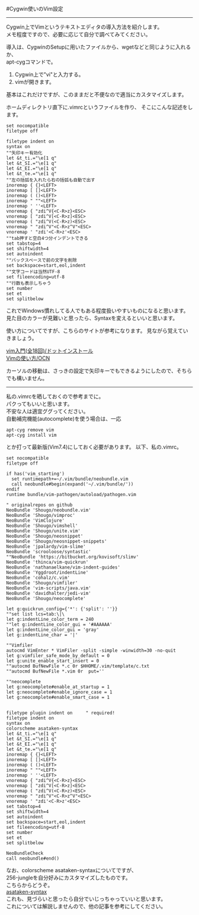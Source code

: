 #Cygwin使いのVim設定
_ _ _

Cygwin上でVimというテキストエディタの導入方法を紹介します。  
メモ程度ですので、必要に応じて自分で調べてみてください。

導入は、CygwinのSetupに用いたファイルから、wgetなどと同じように入れるか、  
apt-cygコマンドで。  

1. Cygwin上で"vi"と入力する。
2. vimが開きます。

基本はこれだけですが、このままだと不便なので適当にカスタマイズします。

ホームディレクトリ直下に.vimrcというファイルを作り、
そこにこんな記述をします。
```
set nocompatible
filetype off

filetype indent on
syntax on
""矢印キー有効化
let &t_ti.="\e[1 q"
let &t_SI.="\e[1 q"
let &t_EI.="\e[1 q"
let &t_te.="\e[1 q"
""左の括弧を入れたら右の括弧も自動で出す
inoremap { {}<LEFT>
inoremap [ []<LEFT>
inoremap ( ()<LEFT>
inoremap " ""<LEFT>
inoremap ' ''<LEFT>
vnoremap { "zdi^V{<C-R>z}<ESC>
vnoremap [ "zdi^V[<C-R>z]<ESC>
vnoremap ( "zdi^V(<C-R>z)<ESC>
vnoremap " "zdi^V"<C-R>z^V"<ESC>
vnoremap ' "zdi'<C-R>z'<ESC>
""tab押すと空白4つ分インデントできる
set tabstop=4
set shiftwidth=4
set autoindent
""バックスペースで前の文字を削除
set backspace=start,eol,indent
""文字コードは当然UTF-8
set fileencoding=utf-8
""行数も表示しちゃう
set number
set et
set splitbelow

```
これでWindows慣れしてる人でもある程度扱いやすいものになると思います。  
見た目のカラーが見難いと思ったら、Syntaxを変えるといいと思います。

使い方についてですが、こちらのサイトが参考になります。
見ながら覚えていきましょう。

[vim入門(全18回)/ドットインストール](http://dotinstall.com/lessons/basic_vim)  
[Vimの使い方/OCN](http://www15.ocn.ne.jp/~tusr/vim/vim_text0.html)

カーソルの移動は、さっきの設定で矢印キーでもできるようにしたので、そちらでも構いません。
_ _ _

私の.vimrcを晒しておくので参考までに。  
パクってもいいと思います。  
不安な人は適宜ググってください。  
自動補完機能(autocomplete)を使う場合は、一応
```
apt-cyg remove vim
apt-cyg install vim
```
とか打って最新版(Vim7.4)にしておく必要があります。
以下、私の.vimrc。

```
set nocompatible
filetype off

if has('vim_starting')
  set runtimepath+=~/.vim/bundle/neobundle.vim
  call neobundle#begin(expand('~/.vim/bundle/'))
endif
runtime bundle/vim-pathogen/autoload/pathogen.vim

" originalrepos on github
NeoBundle 'Shougo/neobundle.vim'
NeoBundle 'Shougo/vimproc'
NeoBundle 'VimClojure'
NeoBundle 'Shougo/vimshell'
NeoBundle 'Shougo/unite.vim'
NeoBundle 'Shougo/neosnippet'
NeoBundle 'Shougo/neosnippet-snippets'
NeoBundle 'jpalardy/vim-slime'
NeoBundle 'scrooloose/syntastic'
""NeoBundle 'https://bitbucket.org/kovisoft/slimv'
NeoBundle 'thinca/vim-quickrun'
NeoBundle 'nathanaelkane/vim-indent-guides'
NeoBundle 'Yggdroot/indentLine'
NeoBundle 'cohalz/c.vim'
NeoBundle 'Shougo/vimfiler'
NeoBundle 'vim-scripts/java.vim'
NeoBundle 'davidhalter/jedi-vim'
NeoBundle 'Shougo/neocomplete'

let g:quickrun_config={'*': {'split': ''}}
""set list lcs=tab:\|\  
let g:indentLine_color_term = 240
""let g:indentLine_color_gui = '#AAAAAA'
let g:indentLine_color_gui = 'gray'
let g:indentLine_char = '|'

""Vimfiler
autocmd VimEnter * VimFiler -split -simple -winwidth=30 -no-quit
let g:vimfiler_safe_mode_by_default = 0
let g:unite_enable_start_insert = 0
""autocmd BufNewFile *.c 0r $HHOME/.vim/template/c.txt
""autocmd BufNewFile *.vim 0r  put=''

""neocomplete
let g:neocomplete#enable_at_startup = 1
let g:neocomplete#enable_ignore_case = 1
let g:neocomplete#enable_smart_case = 1


filetype plugin indent on     " required!
filetype indent on
syntax on
colorscheme asataken-syntax
let &t_ti.="\e[1 q"
let &t_SI.="\e[1 q"
let &t_EI.="\e[1 q"
let &t_te.="\e[1 q"
inoremap { {}<LEFT>
inoremap [ []<LEFT>
inoremap ( ()<LEFT>
inoremap " ""<LEFT>
inoremap ' ''<LEFT>
vnoremap { "zdi^V{<C-R>z}<ESC>
vnoremap [ "zdi^V[<C-R>z]<ESC>
vnoremap ( "zdi^V(<C-R>z)<ESC>
vnoremap " "zdi^V"<C-R>z^V"<ESC>
vnoremap ' "zdi'<C-R>z'<ESC>
set tabstop=4
set shiftwidth=4
set autoindent
set backspace=start,eol,indent
set fileencoding=utf-8
set number
set et
set splitbelow

NeoBundleCheck
call neobundle#end()
```

なお、colorscheme asataken-syntaxについてですが、  
256-jungleを自分好みにカスタマイズしたものです。  
こちらからどうぞ。  
[asataken-syntax](asataken-syntax.vim)  
これも、見づらいと思ったら自分でいじっちゃっていいと思います。  
これについては解説しませんので、他の記事を参考にしてください。
